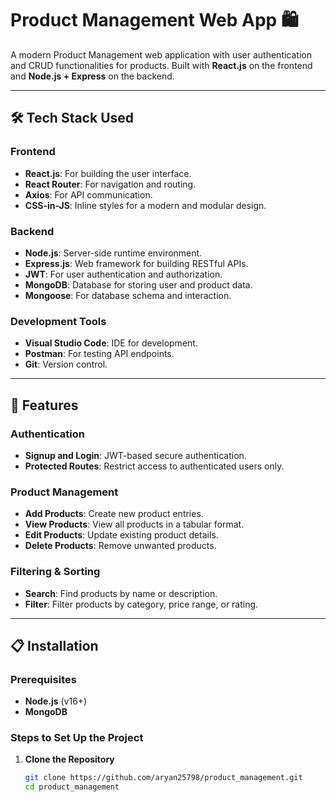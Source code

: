 # Product Management Web App 🛍️

A modern Product Management web application with user authentication and CRUD functionalities for products. Built with **React.js** on the frontend and **Node.js + Express** on the backend.

---

## 🛠️ Tech Stack Used

### **Frontend**  
- **React.js**: For building the user interface.  
- **React Router**: For navigation and routing.  
- **Axios**: For API communication.  
- **CSS-in-JS**: Inline styles for a modern and modular design.

### **Backend**  
- **Node.js**: Server-side runtime environment.  
- **Express.js**: Web framework for building RESTful APIs.  
- **JWT**: For user authentication and authorization.  
- **MongoDB**: Database for storing user and product data.  
- **Mongoose**: For database schema and interaction.

### **Development Tools**
- **Visual Studio Code**: IDE for development.  
- **Postman**: For testing API endpoints.  
- **Git**: Version control.  

---

## 🚀 Features

### Authentication
- **Signup and Login**: JWT-based secure authentication.  
- **Protected Routes**: Restrict access to authenticated users only.  

### Product Management
- **Add Products**: Create new product entries.  
- **View Products**: View all products in a tabular format.  
- **Edit Products**: Update existing product details.  
- **Delete Products**: Remove unwanted products.  

### Filtering & Sorting
- **Search**: Find products by name or description.  
- **Filter**: Filter products by category, price range, or rating.  

---

## 📋 Installation

### Prerequisites
- **Node.js** (v16+)
- **MongoDB**

### Steps to Set Up the Project

1. **Clone the Repository**
   ```bash
   git clone https://github.com/aryan25798/product_management.git
   cd product_management
